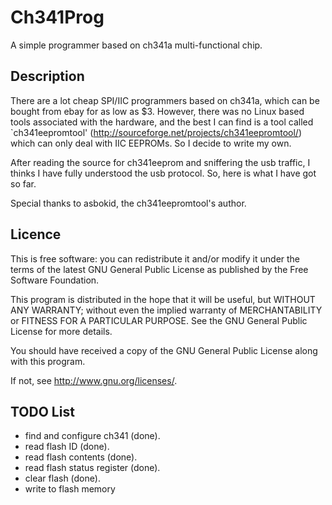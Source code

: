 Ch341Prog
============
A simple programmer based on ch341a multi-functional chip.

Description
------------
There are a lot cheap SPI/IIC programmers based on ch341a, which can be bought
from ebay for as low as $3.  However, there was no Linux based tools associated
with the hardware, and the best I can find is a tool called `ch341eepromtool'
(http://sourceforge.net/projects/ch341eepromtool/) which can only deal with
IIC EEPROMs.  So I decide to write my own.

After reading the source for ch341eeprom and sniffering the usb traffic,
I thinks I have fully understood the usb protocol. So, here is what I have
got so far.

Special thanks to asbokid, the ch341eepromtool's author.

Licence
------------
This is free software: you can redistribute it and/or modify it under
the terms of the latest GNU General Public License as published by the
Free Software Foundation.

This program is distributed in the hope that it will be useful, but
WITHOUT ANY WARRANTY; without even the implied warranty of MERCHANTABILITY
or FITNESS FOR A PARTICULAR PURPOSE.  See the GNU General Public License
for more details.

You should have received a copy of the GNU General Public License along
with this program.

If not, see <http://www.gnu.org/licenses/>.

TODO List
------------
 * find and configure ch341 (done).
 * read flash ID (done).
 * read flash contents (done).
 * read flash status register (done).
 * clear flash (done).
 * write to flash memory

